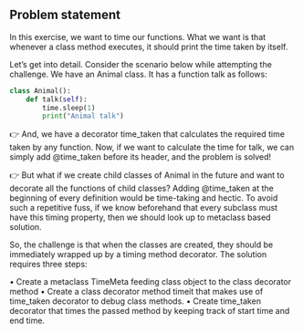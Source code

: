 ## Problem statement #
In this exercise, we want to time our functions. What we want is that whenever a class method executes, it should print the time taken by itself.

Let’s get into detail. Consider the scenario below while attempting the challenge. 
We have an Animal class. It has a function talk as follows:

```python
class Animal():
    def talk(self):
        time.sleep(1)
        print("Animal talk")
```

👉 And, we have a decorator time_taken that calculates the required time taken by any function.
   Now, if we want to calculate the time for talk, we can simply add @time_taken before its header, and the problem is solved!

👉 But what if we create child classes of Animal in the future and want to decorate all the functions of child classes? Adding @time_taken at the beginning of every definition would be time-taking and hectic.
   To avoid such a repetitive fuss, if we know beforehand that every subclass must have this timing property, then we should look up to metaclass based solution.
   
So, the challenge is that when the classes are created, they should be immediately wrapped up by a timing method decorator. The solution requires three steps:

•	Create a metaclass TimeMeta feeding class object to the class decorator method
•	Create a class decorator method timeit that makes use of time_taken decorator to debug class methods.
•	Create time_taken decorator that times the passed method by keeping track of start time and end time.


